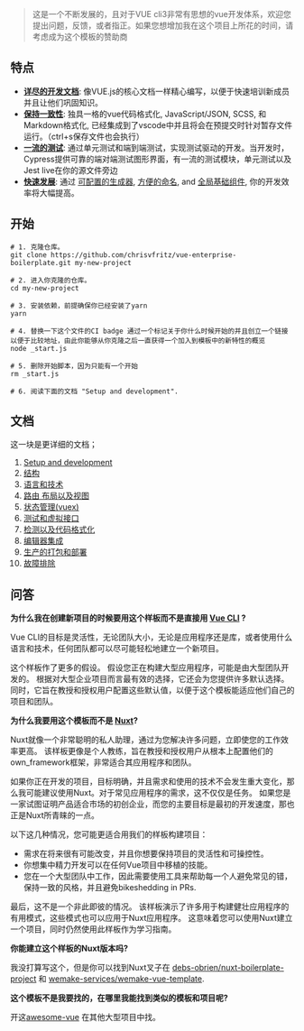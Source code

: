 > 这是一个不断发展的，且对于VUE cli3非常有思想的vue开发体系，欢迎您提出问题，反馈，或者指正。如果您想增加我在这个项目上所花的时间，请考虑成为这个模板的赞助商

## 特点

- [**详尽的开发文档**](#documentation): 像VUE.js的核心文档一样精心编写，以便于快速培训新成员并且让他们巩固知识。
- [**保持一致性**](docs/linting.md): 独具一格的vue代码格式化, JavaScript/JSON, SCSS, 和 Markdown格式化, 已经集成到了vscode中并且将会在预提交时针对暂存文件运行。（ctrl+s保存文件也会执行）
- [**一流的测试**](docs/tests.md): 通过单元测试和端到端测试，实现测试驱动的开发。当开发时，Cypress提供可靠的端对端测试图形界面，有一流的测试模块，单元测试以及Jest live在你的源文件旁边
- [**快速发展**](docs/development.md): 通过 [可配置的生成器](docs/development.md#generators), [方便的命名](docs/development.md#aliases), and [全局基础组件](docs/development.md#base-components), 你的开发效率将大幅提高。

## 开始

```bush
# 1. 克隆仓库。
git clone https://github.com/chrisvfritz/vue-enterprise-boilerplate.git my-new-project

# 2. 进入你克隆的仓库。
cd my-new-project

# 3. 安装依赖，前提确保你已经安装了yarn
yarn

# 4. 替换一下这个文件的CI badge 通过一个标记关于你什么时候开始的并且创立一个链接以便于比较地址，由此你能够从你克隆之后一直获得一个加入到模板中的新特性的概览
node _start.js

# 5. 删除开始脚本，因为只能有一个开始
rm _start.js

# 6. 阅读下面的文档 "Setup and development".
```

## 文档
这一块是更详细的文档；

1.  [Setup and development](docs/development.md)
2.  [结构](docs/architecture.md)
3.  [语言和技术](docs/tech.md)
4.  [路由 布局以及视图](docs/routing.md)
5.  [状态管理(vuex)](docs/state.md)
6.  [测试和虚拟接口](docs/tests.md)
7.  [检测以及代码格式化](docs/linting.md)
8.  [编辑器集成](docs/editors.md)
9.  [生产的打包和部署](docs/production.md)
10.  [故障排除](docs/troubleshooting.md)

## 问答
**为什么我在创建新项目的时候要用这个样板而不是直接用 [Vue CLI](https://github.com/vuejs/vue-cli) ?**

Vue CLI的目标是灵活性，无论团队大小，无论是应用程序还是库，或者使用什么语言和技术，任何团队都可以尽可能轻松地建立一个新项目。

这个样板作了更多的假设。 假设您正在构建大型应用程序，可能是由大型团队开发的。 根据对大型企业项目而言最有效的选择，它还会为您提供许多默认选择。 同时，它旨在教授和授权用户配置这些默认值，以便于这个模板能适应他们自己的项目和团队。

**为什么我要用这个模板而不是 [Nuxt](https://nuxtjs.org/)?**

Nuxt就像一个非常聪明的私人助理，通过为您解决许多问题，立即使您的工作效率更高。 该样板更像是个人教练，旨在教授和授权用户从根本上配置他们的own_framework框架，非常适合其应用程序和团队。

如果你正在开发的项目，目标明确，并且需求和使用的技术不会发生重大变化，那么我可能建议使用Nuxt。对于常见应用程序的需求，这不仅仅是任务。 如果您是一家试图证明产品适合市场的初创企业，而您的主要目标是最初的开发速度，那也正是Nuxt所青睐的一点。

以下这几种情况，您可能更适合用我们的样板构建项目：

- 需求在将来很有可能改变，并且你想要保持项目的灵活性和可操控性。
- 你想集中精力开发可以在任何Vue项目中移植的技能。
- 您在一个大型团队中工作，因此需要使用工具来帮助每一个人避免常见的错，保持一致的风格，并且避免bikeshedding in PRs.

最后，这不是一个非此即彼的情况。 该样板演示了许多用于构建健壮应用程序的有用模式，这些模式也可以应用于Nuxt应用程序。 这意味着您可以使用Nuxt建立一个项目，同时仍然使用此样板作为学习指南。


**你能建立这个样板的Nuxt版本吗?**

我没打算写这个，但是你可以找到Nuxt叉子在 [debs-obrien/nuxt-boilerplate-project](https://github.com/debs-obrien/nuxt-boilerplate-project) 和 [wemake-services/wemake-vue-template](https://github.com/wemake-services/wemake-vue-template).

**这个模板不是我要找的，在哪里我能找到类似的模板和项目呢?**

开这[awesome-vue](https://github.com/vuejs/awesome-vue#scaffold) 在其他大型项目中找。
